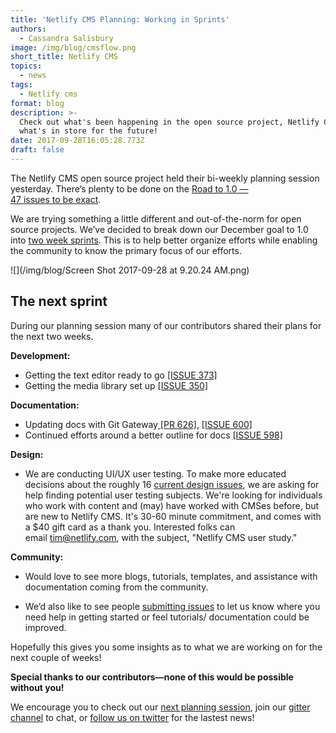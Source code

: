 ```yaml
---
title: 'Netlify CMS Planning: Working in Sprints'
authors:
  - Cassandra Salisbury
image: /img/blog/cmsflow.png
short_title: Netlify CMS
topics:
  - news
tags:
  - Netlify cms
format: blog
description: >-
  Check out what's been happening in the open source project, Netlify CMS and
  what's in store for the future!
date: 2017-09-28T16:05:28.773Z
draft: false
---
```

The Netlify CMS open source project held their bi-weekly planning session yesterday. There’s plenty to be done on the [Road to 1.0 — 47 issues to be exact](https://github.com/netlify/netlify-cms/milestone/1).

We are trying something a little different and out-of-the-norm for open source projects. We’ve decided to break down our December goal to 1.0 into [two week sprints](https://github.com/netlify/netlify-cms/projects/5). This is to help better organize efforts while enabling the community to know the primary focus of our efforts.

![](/img/blog/Screen Shot 2017-09-28 at 9.20.24 AM.png)

## The next sprint

During our planning session many of our contributors shared their plans for the next two weeks.

**Development:**

* Getting the text editor ready to go [\[ISSUE 373\]](https://github.com/netlify/netlify-cms/issues/575)
* Getting the media library set up [\[ISSUE 350\]](https://github.com/netlify/netlify-cms/issues/350)

**Documentation:**

* Updating docs with Git Gateway[ \[PR 626\]](https://github.com/netlify/netlify-cms/pull/626), [\[ISSUE 600\]](https://github.com/netlify/netlify-cms/issues/598)
* Continued efforts around a better outline for docs [\[ISSUE 598\]](https://github.com/netlify/netlify-cms/issues/598)

**Design:**

- We are conducting UI/UX user testing. To make more educated decisions about the roughly 16 [current design issues](https://github.com/netlify/netlify-cms/issues?q=is%3Aopen\+is%3Aissue\+label%3Adesign), we are asking for help finding potential user testing subjects. We're looking for individuals who work with content and (may) have worked with CMSes before, but are new to Netlify CMS. It's 30-60 minute commitment, and comes with a $40 gift card as a thank you. Interested folks can  email [tim@netlify.com](mailto:tim@netlify.com), with the subject, "Netlify CMS user study."

**Community:**

- Would love to see more blogs, tutorials, templates, and assistance with documentation coming from the community. 

- We’d also like to see people [submitting issues](https://github.com/netlify/netlify-cms/issues/new) to let us know where you need help in getting started or feel tutorials/ documentation could be improved.

Hopefully this gives you some insights as to what we are working on for the next couple of weeks!

**Special thanks to our contributors—none of this would be possible without you!**

We encourage you to check out our [next planning session](https://www.eventbrite.com/e/netlify-cms-planning-session-bi-weekly-tickets-35794058994), join our [gitter channel](https://gitter.im/netlify/NetlifyCMS) to chat, or [follow us on twitter](https://twitter.com/NetlifyCMS) for the lastest news!
